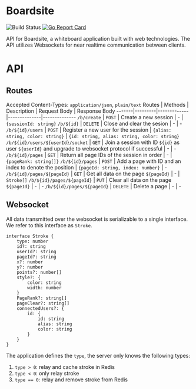 # Boardsite
![Build Status](https://github.com/heat1q/boardsite/workflows/Boardsite%20CI/badge.svg)
[![Go Report Card](https://goreportcard.com/badge/github.com/heat1q/boardsite)](https://goreportcard.com/report/github.com/heat1q/boardsite)

API for Boardsite, a whiteboard application built with web technologies. The API utilizes Websockets for near realtime communication between clients. 

# API
## Routes
Accepted Content-Types: `application/json`, `plain/text`
 Routes | Methods | Description | Request Body | Response Body
 -------|---------|-------------|--------------|--------------
 `/b/create` | `POST` | Create a new session | - | `{sessionId: string}`
  `/b/${id}` | `DELETE` | Close and clear the sesion | - | -
 `/b/${id}/users` | `POST` | Register a new user for the session | `{alias: string, color: string}` | `{id: string, alias: string, color: string}`
 `/b/${id}/users/${userId}/socket` | `GET` | Join a session with ID `${id}` as user `${userId}` and upgrade to websocket protocol if successful | - | -
 `/b/${id}/pages` | `GET` | Return all page IDs of the session in order | - | `{pageRank: string[]}`
 `/b/${id}/pages` | `POST` | Add a page with ID and an index to denote the position | `{pageId: string, index: number}` | -
 `/b/${id}/pages/${pageId}` | `GET` | Get all data on the page `${pageId}` | - | `Stroke[]`
 `/b/${id}/pages/${pageId}` | `PUT` | Clear all data on the page `${pageId}` | - | -
 `/b/${id}/pages/${pageId}` | `DELETE` | Delete a page | - | -

## Websocket
All data transmitted over the websocket is serializable to a single interface. We refer to this interface as `Stroke`.

```
interface Stroke {
    type: number
    id?: string
    userId?: string
    pageId?: string
    x?: number
    y?: number
    points?: number[]
    style?: {
        color: string
        width: number
    }
    PageRank?: string[]
    pageClear?: string[]
    connectedUsers?: {
        id: {
            id: string
            alias: string
            color: string
        }
    }
}
```
The application defines the `type`, the server only knows the following types:
1. `type > 0`: relay and cache stroke in Redis
2. `type < 0`: only relay stroke
3. `type == 0`: relay and remove stroke from Redis